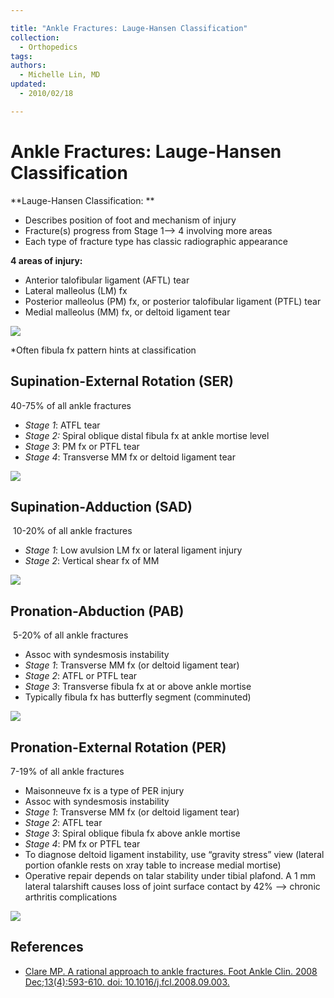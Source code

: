 ```yaml
---

title: "Ankle Fractures: Lauge-Hansen Classification"
collection:
  - Orthopedics
tags:
authors:
  - Michelle Lin, MD
updated:
  - 2010/02/18

---
```


# Ankle Fractures: Lauge-Hansen Classification

**Lauge-Hansen Classification: **

-   Describes position of foot and mechanism of injury
-   Fracture(s) progress from Stage 1--&gt; 4 involving more areas
-   Each type of fracture type has classic radiographic appearance

**4 areas of injury:**

-   Anterior talofibular ligament (AFTL) tear
-   Lateral malleolus (LM) fx
-   Posterior malleolus (PM) fx, or posterior talofibular ligament (PTFL) tear
-   Medial malleolus (MM) fx, or deltoid ligament tear

![](https://d2p53dh3qxfm0x.cloudfront.net/uploads/img/1jx/5/m/e61cc262-9303-50ab-9911-2c65905995e6/640.png)

\*Often fibula fx pattern hints at classification 

## Supination-External Rotation (SER) 

40-75% of all ankle fractures 

-   *Stage 1*: ATFL tear
-   *Stage 2:* Spiral oblique distal fibula fx at ankle mortise level 
-   *Stage 3*: PM fx or PTFL tear
-   *Stage 4*: Transverse MM fx or deltoid ligament tear

![](https://d2p53dh3qxfm0x.cloudfront.net/uploads/img/1jx/5/m/b5e3a906-91f0-5fb5-bd0c-19256f5a6111/640.png)

## Supination-Adduction (SAD) 

 10-20% of all ankle fractures 

-   *Stage 1*: Low avulsion LM fx or lateral ligament injury
-   *Stage 2*: Vertical shear fx of MM

![](https://d2p53dh3qxfm0x.cloudfront.net/uploads/img/1jx/5/m/02978910-2b01-5561-942a-560b593bcb30/640.png)

## Pronation-Abduction (PAB)

 5-20% of all ankle fractures

-   Assoc with syndesmosis instability
-   *Stage 1*: Transverse MM fx (or deltoid ligament tear) 
-   *Stage 2*: ATFL or PTFL tear
-   *Stage 3*: Transverse fibula fx at or above ankle mortise
-   Typically fibula fx has butterfly segment (comminuted)

![](https://d2p53dh3qxfm0x.cloudfront.net/uploads/img/1jx/5/m/1c25ac0b-b749-5764-a77a-9e2bb671920f/640.png)

## Pronation-External Rotation (PER) 

7-19% of all ankle fractures 

-   Maisonneuve fx is a type of PER injury
-   Assoc with syndesmosis instability
-   *Stage 1*: Transverse MM fx (or deltoid ligament tear) 
-   *Stage 2*: ATFL tear
-   *Stage 3*: Spiral oblique fibula fx above ankle mortise 
-   *Stage 4*: PM fx or PTFL tear
-   To diagnose deltoid ligament instability, use “gravity stress” view (lateral portion ofankle rests on xray table to increase medial mortise)
-   Operative repair depends on talar stability under tibial plafond. A 1 mm lateral talarshift causes loss of joint surface contact by 42% --&gt; chronic arthritis complications 

![](https://d2p53dh3qxfm0x.cloudfront.net/uploads/img/1jx/5/m/e929bb3b-80ed-52bc-b9ac-ff5c3561a00e/640.png)

## References

-   [Clare MP. A rational approach to ankle fractures. Foot Ankle Clin. 2008 Dec;13(4):593-610. doi: 10.1016/j.fcl.2008.09.003.](https://www.ncbi.nlm.nih.gov/pubmed/19013398)
